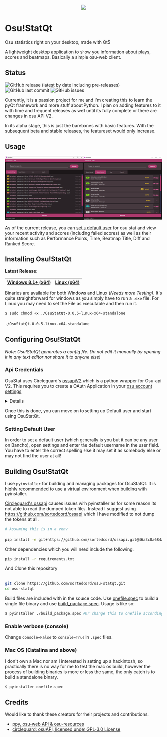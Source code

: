 <!-- Logo -->

<p align="center">
  <img width="500px" src="Assets/Logo/logo1x.png">
</p>

# Osu!StatQt

Osu statistics right on your desktop, made with Qt5

A lightweight desktop application to show you information about plays, scores and beatmaps. Basically a simple osu-web client.

## Status

![GitHub release (latest by date including pre-releases)](https://img.shields.io/github/v/release/sortedcord/osu-statqt?include_prereleases&style=for-the-badge)
![GitHub last commit](https://img.shields.io/github/last-commit/sortedcord/osu-statqt?style=for-the-badge)
![GitHub issues](https://img.shields.io/github/issues/sortedcord/osu-statqt?label=ISSUES%20OPEN&style=for-the-badge)


Currently, it is a passion project for me and I'm creating this to learn the pyQt framework and more stuff about Python. I plan on adding features to it with time and frequent releases as well until its fully complete or there are changes in osu API V2.

In its alpha stage, this is just the barebones with basic features. With the subsequent beta and stable releases, the featureset would only increase.

## Usage

![usage](docs/Images/usage0.png)

As of the current release, you can [set a default user](#setting-default-user) for osu stat and view your recent activity and scores (including failed scores) as well as their information such as Performance Points, Time, Beatmap Title, Diff and Ranked Score.

## Installing Osu!StatQt

**Latest Release:**

| [Windows 8.1+ (x64)](https://github.com/sortedcord/osu-statqt/releases) | [Linux (x64)](https://github.com/sortedcord/osu-statqt/releases)
| ------------- | ------------- |

Binaries are available for both Windows and Linux <i>(Needs more Testing)</i>. It's quite straightforward for windows as you simply have to run a `.exe` file. For Linux you may need to set the File as executable and then run it.

```bash
$ sudo chmod +x ./OsuStatQt-0.0.5-linux-x64-standalone

./OsuStatQt-0.0.5-linux-x64-standalone
```

## Configuring Osu!StatQt

<i>Note: Osu!StatQt generates a config file. Do not edit it manually by opening it in any text editor nor share it to anyone else!</i>

### Api Credentials

OsuStat uses Circleguard's [ossapiV2](https://github.com/circleguard/ossapi) which is a python wrapper for Osu-api V2. This requires you to create a OAuth Application in your [osu account settings](https://osu.ppy.sh/home/account/edit)

<summary>
<details>
Open OsuStatQt and go to <b> Preferences > Settings </b> and then click on `Get Credentials` Button.


You would have to login in case you are not already logged in then go to the account setting page. There you would need to scroll all the way down to the OAuth Section and click on new OAuth Application.

![](docs/Images/img1.png)

In the popup, set the application name as anything you want and for the redirect url, set it as `https://127.0.0.1:727`.


![](docs/Images/img2.png)

<i>You may need to change `727` to something else if you already have some process using that port.</i>

Entering the details will give you <b>Client ID</b> and <b>Client Secret</b>. Copy them to the OsuStatQt settings page (Make sure there are no spaces in either of the fields) and click `Verify`.

![](docs/Images/3.png)

If you entered the credentials properly, then you will get a message telling you so. 

![](docs/Images/img4.png)

</details>
</summary>

Once this is done, you can move on to setting up Default user and start using OsuStatQt.
<br>

### Setting Default User

In order to set a default user (which generally is you but it can be any user on Bancho), open settings and enter the default username in the user field. You have to enter the correct spelling else it may set it as somebody else or may not find the user at all!

## Building Osu!StatQt

I use `pyinstaller` for building and managing packages for OsuStatQt. It is highly recommended to use a virtual environment when building with pyinstaller.

[Circleguard's ossapi](https://github.com/circleguard/ossapi) causes issues with pyinstaller as for some reason its not able to read the dumped token files. Instead I suggest using https://github.com/sortedcord/ossapi which I have modified to not dump the tokens at all.


``` bash
# Assuming this is in a venv

pip install -e git+https://github.com/sortedcord/ossapi.git@46a3c0a684aa792f2f3f55001539cb4faf3fd8ba#egg=ossapi
```

Other dependencies which you will need include the following.

``` bash
pip install -r requirements.txt
```

And Clone this repository

``` bash

git clone https://github.com/sortedcord/osu-statqt.git
cd osu-statqt
```

Build files are included with in the source code. Use [onefile.spec](onefile.spec) to build a single file binary and use [build_package.spec](build_package.spec). Usage is like so:

```bash
$ pyinstaller ./build_package.spec #Or change this to onefile according to your need.
```

### Enable verbose (console)

Change `console=False` to `console=True` in `.spec` files.

### Mac OS (Catalina and above)

I don't own a Mac nor am I interested in setting up a hackintosh, so practically there is no way for me to test the mac os build, however the process of building binaries is more or less the same, the only catch is to build a standalone binary.

```bash
$ pyinstaller onefile.spec
```

## Credits

Would like to thank these creators for their projects and contributions.

- [ppy, osu-web API & osu-resources](https://github.com/peppy)
- [circleguard: osuAPI, licensed under GPL-3.0 License](https://github.com/circleguard/ossapi)
